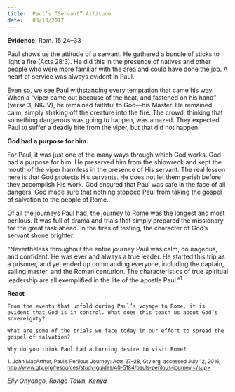 ```yaml
---
title:  Paul’s “Servant” Attitude
date:   03/10/2017
---
```


**Evidence**: Rom. 15:24–33

Paul shows us the attitude of a servant. He gathered a bundle of sticks to light a fire (Acts 28:3). He did this in the presence of natives and other people who were more familiar with the area and could have done the job. A heart of service was always evident in Paul.

Even so, we see Paul withstanding every temptation that came his way. When a “viper came out because of the heat, and fastened on his hand” (verse 3, NKJV), he remained faithful to God—his Master. He remained calm, simply shaking off the creature into the fire. The crowd, thinking that something dangerous was going to happen, was amazed. They expected Paul to suffer a deadly bite from the viper, but that did not happen.

**God had a purpose for him.**

For Paul, it was just one of the many ways through which God works. God had a purpose for him. He preserved him from the shipwreck and kept the mouth of the viper harmless in the presence of His servant. The real lesson here is that God protects His servants. He does not let them perish before they accomplish His work. God ensured that Paul was safe in the face of all dangers. God made sure that nothing stopped Paul from taking the gospel of salvation to the people of Rome.

Of all the journeys Paul had, the journey to Rome was the longest and most perilous. It was full of drama and trials that simply prepared the missionary for the great task ahead. In the fires of testing, the character of God’s servant shone brighter.

“Nevertheless throughout the entire journey Paul was calm, courageous, and confident. He was ever and always a true leader. He started this trip as a prisoner, and yet ended up commanding everyone, including the captain, sailing master, and the Roman centurion. The characteristics of true spiritual leadership are all exemplified in the life of the apostle Paul.”<sup>1</sup>

**React**

`From the events that unfold during Paul’s voyage to Rome, it is evident that God is in control. What does this teach us about God’s sovereignty?`

`What are some of the trials we face today in our effort to spread the gospel of salvation?`

`Why do you think Paul had a burning desire to visit Rome?`

<sup>1. John MacArthur, Paul’s Perilous Journey: Acts 27–28, Gty.org, accessed July 12, 2016, http://www.gty.org/resources/study-guides/40-5184/pauls-perilous-journey.</sup>

_Elly Onyango, Rongo Town, Kenya_